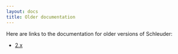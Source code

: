 ```yaml
---
layout: docs
title: Older documentation
---
```


Here are links to the documentation for older versions of Schleuder:

* [2.x](https://schleuder2.nadir.org/documentation.html)


